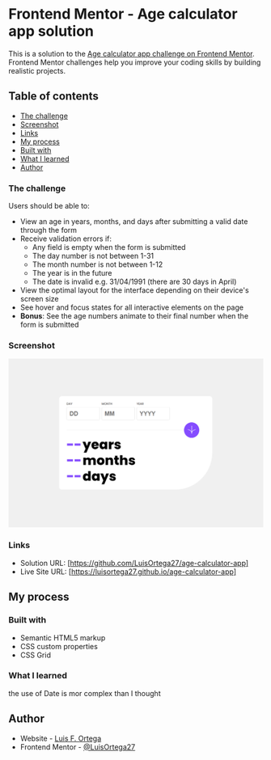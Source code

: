 # Frontend Mentor - Age calculator app solution

This is a solution to the [Age calculator app challenge on Frontend Mentor](https://www.frontendmentor.io/challenges/age-calculator-app-dF9DFFpj-Q). Frontend Mentor challenges help you improve your coding skills by building realistic projects. 

## Table of contents

- [The challenge](#the-challenge)
- [Screenshot](#screenshot)
- [Links](#links)
- [My process](#my-process)
- [Built with](#built-with)
- [What I learned](#what-i-learned)
- [Author](#author)


### The challenge

Users should be able to:

- View an age in years, months, and days after submitting a valid date through the form
- Receive validation errors if:
  - Any field is empty when the form is submitted
  - The day number is not between 1-31
  - The month number is not between 1-12
  - The year is in the future
  - The date is invalid e.g. 31/04/1991 (there are 30 days in April)
- View the optimal layout for the interface depending on their device's screen size
- See hover and focus states for all interactive elements on the page
- **Bonus**: See the age numbers animate to their final number when the form is submitted

### Screenshot

![](./screenshot.jpg)

### Links

- Solution URL: [https://github.com/LuisOrtega27/age-calculator-app]
- Live Site URL: [https://luisortega27.github.io/age-calculator-app]

## My process

### Built with

- Semantic HTML5 markup
- CSS custom properties
- CSS Grid

### What I learned

the use of Date is mor complex than I thought

## Author

- Website - [Luis F. Ortega](https://luisortega27.github.io/portfolio/)
- Frontend Mentor - [@LuisOrtega27](https://www.frontendmentor.io/profile/LuisOrtega27)